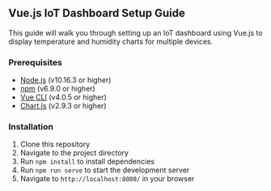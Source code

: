 ## Vue.js IoT Dashboard Setup Guide
This guide will walk you through setting up an IoT dashboard using Vue.js to display temperature and humidity charts for multiple devices.

### Prerequisites
- [Node.js](https://nodejs.org/en/) (v10.16.3 or higher)
- [npm](https://www.npmjs.com/) (v6.9.0 or higher)
- [Vue CLI](https://cli.vuejs.org/) (v4.0.5 or higher)
- [Chart.js](https://www.chartjs.org/) (v2.9.3 or higher)

### Installation
1. Clone this repository
2. Navigate to the project directory
3. Run `npm install` to install dependencies
4. Run `npm run serve` to start the development server
5. Navigate to `http://localhost:8080/` in your browser
